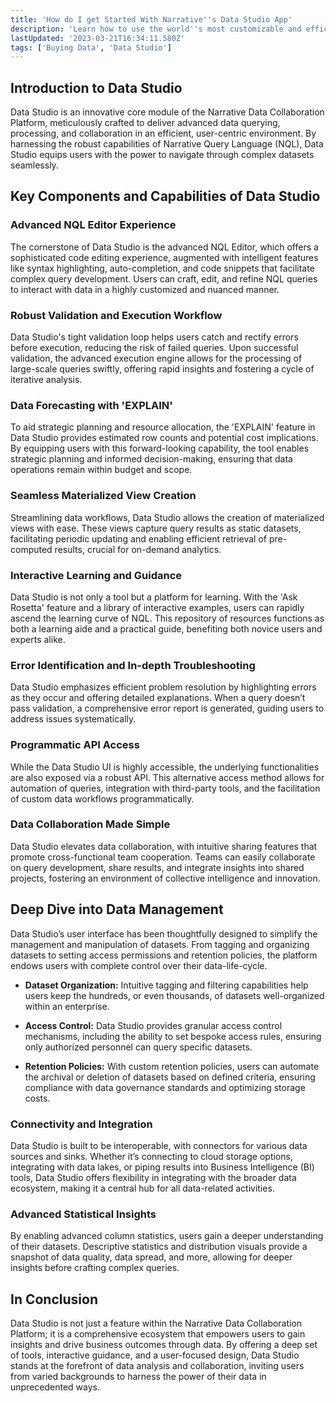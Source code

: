 ```yaml
---
title: 'How do I get Started With Narrative''s Data Studio App'
description: 'Learn how to use the world''s most customizable and efficient data purchasing tool.  '
lastUpdated: '2023-03-21T16:34:11.580Z'
tags: ['Buying Data', 'Data Studio']
---
```


## Introduction to Data Studio

Data Studio is an innovative core module of the Narrative Data Collaboration Platform, meticulously crafted to deliver advanced data querying, processing, and collaboration in an efficient, user-centric environment. By harnessing the robust capabilities of Narrative Query Language (NQL), Data Studio equips users with the power to navigate through complex datasets seamlessly.

## Key Components and Capabilities of Data Studio

### Advanced NQL Editor Experience

The cornerstone of Data Studio is the advanced NQL Editor, which offers a sophisticated code editing experience, augmented with intelligent features like syntax highlighting, auto-completion, and code snippets that facilitate complex query development. Users can craft, edit, and refine NQL queries to interact with data in a highly customized and nuanced manner.

### Robust Validation and Execution Workflow

Data Studio's tight validation loop helps users catch and rectify errors before execution, reducing the risk of failed queries. Upon successful validation, the advanced execution engine allows for the processing of large-scale queries swiftly, offering rapid insights and fostering a cycle of iterative analysis.

### Data Forecasting with 'EXPLAIN'

To aid strategic planning and resource allocation, the 'EXPLAIN' feature in Data Studio provides estimated row counts and potential cost implications. By equipping users with this forward-looking capability, the tool enables strategic planning and informed decision-making, ensuring that data operations remain within budget and scope.

### Seamless Materialized View Creation

Streamlining data workflows, Data Studio allows the creation of materialized views with ease. These views capture query results as static datasets, facilitating periodic updating and enabling efficient retrieval of pre-computed results, crucial for on-demand analytics.

### Interactive Learning and Guidance

Data Studio is not only a tool but a platform for learning. With the 'Ask Rosetta' feature and a library of interactive examples, users can rapidly ascend the learning curve of NQL. This repository of resources functions as both a learning aide and a practical guide, benefiting both novice users and experts alike.

### Error Identification and In-depth Troubleshooting

Data Studio emphasizes efficient problem resolution by highlighting errors as they occur and offering detailed explanations. When a query doesn’t pass validation, a comprehensive error report is generated, guiding users to address issues systematically.

### Programmatic API Access

While the Data Studio UI is highly accessible, the underlying functionalities are also exposed via a robust API. This alternative access method allows for automation of queries, integration with third-party tools, and the facilitation of custom data workflows programmatically.

### Data Collaboration Made Simple

Data Studio elevates data collaboration, with intuitive sharing features that promote cross-functional team cooperation. Teams can easily collaborate on query development, share results, and integrate insights into shared projects, fostering an environment of collective intelligence and innovation.

## Deep Dive into Data Management

Data Studio’s user interface has been thoughtfully designed to simplify the management and manipulation of datasets. From tagging and organizing datasets to setting access permissions and retention policies, the platform endows users with complete control over their data-life-cycle.

- **Dataset Organization:** Intuitive tagging and filtering capabilities help users keep the hundreds, or even thousands, of datasets well-organized within an enterprise.
  
- **Access Control:** Data Studio provides granular access control mechanisms, including the ability to set bespoke access rules, ensuring only authorized personnel can query specific datasets.

- **Retention Policies:** With custom retention policies, users can automate the archival or deletion of datasets based on defined criteria, ensuring compliance with data governance standards and optimizing storage costs.

### Connectivity and Integration

Data Studio is built to be interoperable, with connectors for various data sources and sinks. Whether it’s connecting to cloud storage options, integrating with data lakes, or piping results into Business Intelligence (BI) tools, Data Studio offers flexibility in integrating with the broader data ecosystem, making it a central hub for all data-related activities.

### Advanced Statistical Insights

By enabling advanced column statistics, users gain a deeper understanding of their datasets. Descriptive statistics and distribution visuals provide a snapshot of data quality, data spread, and more, allowing for deeper insights before crafting complex queries.

## In Conclusion

Data Studio is not just a feature within the Narrative Data Collaboration Platform; it is a comprehensive ecosystem that empowers users to gain insights and drive business outcomes through data. By offering a deep set of tools, interactive guidance, and a user-focused design, Data Studio stands at the forefront of data analysis and collaboration, inviting users from varied backgrounds to harness the power of their data in unprecedented ways.
